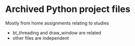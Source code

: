 # Archived Python project files

Mostly from home assignments relating to studies

- bt_threading and draw_window are related
- other files are independent
